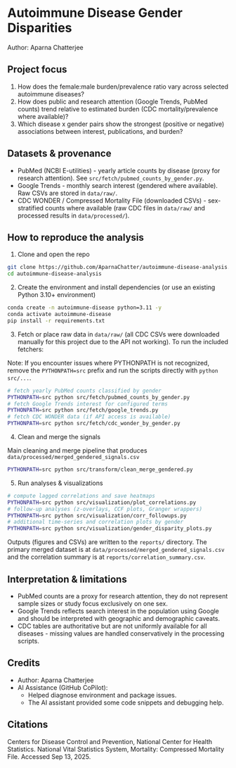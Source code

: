 # Autoimmune Disease Gender Disparities

Author: Aparna Chatterjee

## Project focus

1.  How does the female:male burden/prevalence ratio vary across selected autoimmune diseases?
2.  How does public and research attention (Google Trends, PubMed counts) trend relative to estimated burden (CDC mortality/prevalence where available)?
3.  Which disease x gender pairs show the strongest (positive or negative) associations between interest, publications, and burden?

## Datasets & provenance

- PubMed (NCBI E-utilities) - yearly article counts by disease (proxy for research attention). See `src/fetch/pubmed_counts_by_gender.py`.
- Google Trends - monthly search interest (gendered where available). Raw CSVs are stored in `data/raw/`.
- CDC WONDER / Compressed Mortality File (downloaded CSVs) - sex-stratified counts where available (raw CDC files in `data/raw/` and processed results in `data/processed/`).

## How to reproduce the analysis

1. Clone and open the repo

```bash
git clone https://github.com/AparnaChatter/autoimmune-disease-analysis.git
cd autoimmune-disease-analysis
```

2. Create the environment and install dependencies (or use an existing Python 3.10+ environment)

```bash
conda create -n autoimmune-disease python=3.11 -y
conda activate autoimmune-disease
pip install -r requirements.txt
```

3. Fetch or place raw data in `data/raw/` (all CDC CSVs were downloaded manually for this project due to the API not working). To run the included fetchers:

Note: If you encounter issues where PYTHONPATH is not recognized, remove the `PYTHONPATH=src` prefix and run the scripts directly with `python src/...`.

```bash
# fetch yearly PubMed counts classified by gender
PYTHONPATH=src python src/fetch/pubmed_counts_by_gender.py
# fetch Google Trends interest for configured terms
PYTHONPATH=src python src/fetch/google_trends.py
# fetch CDC WONDER data (if API access is available)
PYTHONPATH=src python src/fetch/cdc_wonder_by_gender.py
```

4. Clean and merge the signals

Main cleaning and merge pipeline that produces `data/processed/merged_gendered_signals.csv`

```bash
PYTHONPATH=src python src/transform/clean_merge_gendered.py
```

5. Run analyses & visualizations

```bash
# compute lagged correlations and save heatmaps
PYTHONPATH=src python src/visualization/plot_correlations.py
# follow-up analyses (z-overlays, CCF plots, Granger wrappers)
PYTHONPATH=src python src/visualization/corr_followups.py
# additional time-series and correlation plots by gender
PYTHONPATH=src python src/visualization/gender_disparity_plots.py
```

Outputs (figures and CSVs) are written to the `reports/` directory. The primary merged dataset is at `data/processed/merged_gendered_signals.csv` and the correlation summary is at `reports/correlation_summary.csv`.

## Interpretation & limitations

- PubMed counts are a proxy for research attention, they do not represent sample sizes or study focus exclusively on one sex.
- Google Trends reflects search interest in the population using Google and should be interpreted with geographic and demographic caveats.
- CDC tables are authoritative but are not uniformly available for all diseases - missing values are handled conservatively in the processing scripts.

## Credits

- Author: Aparna Chatterjee
- AI Assistance (GitHub CoPilot):
  - Helped diagnose environment and package issues.
  - The AI assistant provided some code snippets and debugging help.

## Citations

Centers for Disease Control and Prevention, National Center for Health Statistics. National Vital Statistics System, Mortality: Compressed Mortality File. Accessed Sep 13, 2025.
